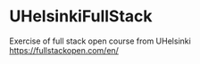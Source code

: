 # UHelsinkiFullStack
Exercise of full stack open course from UHelsinki https://fullstackopen.com/en/
